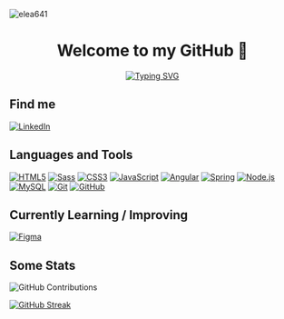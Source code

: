 <p align="left">
  <img src="https://komarev.com/ghpvc/?username=elea641&label=Profile%20views&color=0e75b6&style=flat" alt="elea641" />
</p>

<h1 align="center">Welcome to my GitHub 👋</h1>

<p style="margin: 15px;" align="center">
  <a href="https://git.io/typing-svg">
    <img src="https://readme-typing-svg.herokuapp.com?font=Fira+Code&duration=3000&pause=500&center=true&vCenter=true&random=false&width=435&lines=Full+stack+developer%2C+love+Java;" alt="Typing SVG" />
  </a>
</p>

## Find me

[![LinkedIn](https://img.shields.io/badge/-LinkedIn-000?&logo=LinkedIn&logoColor=0A66C2)](https://www.linkedin.com/in/eleavoliotis/)

## Languages and Tools

[![HTML5](https://img.shields.io/badge/-HTML5-000?&logo=HTML5&logoColor=E34F26)](https://www.w3.org/html/)
[![Sass](https://img.shields.io/badge/-Sass-000?&logo=Sass&logoColor=CC6699)](https://sass-lang.com)
[![CSS3](https://img.shields.io/badge/-CSS3-000?&logo=CSS3&logoColor=1572B6)](https://developer.mozilla.org/en-US/docs/Web/CSS)
[![JavaScript](https://img.shields.io/badge/-JavaScript-000?&logo=JavaScript&logoColor=F7DF1E)](https://developer.mozilla.org/en-US/docs/Web/JavaScript)
[![Angular](https://img.shields.io/badge/-Angular-000?&logo=Angular&logoColor=DD0031)](https://angular.io/)
[![Spring](https://img.shields.io/badge/-Spring-000?&logo=Spring&logoColor=6DB33F)](https://spring.io/)
[![Node.js](https://img.shields.io/badge/-Node.js-000?&logo=Node.js&logoColor=339933)](https://nodejs.org/)
[![MySQL](https://img.shields.io/badge/-MySQL-000?&logo=MySQL&logoColor=4479A1)](https://www.mysql.com/)
[![Git](https://img.shields.io/badge/-Git-000?&logo=Git&logoColor=F05032)](https://git-scm.com/)
[![GitHub](https://img.shields.io/badge/-GitHub-000?&logo=GitHub&logoColor=FFF)](https://www.github.com/)

## Currently Learning / Improving

[![Figma](https://img.shields.io/badge/-Figma-000?&logo=Figma&logoColor=F24E1E)](https://www.figma.com/)

## Some Stats

![GitHub Contributions](https://github-readme-stats.vercel.app/api?username=elea641&custom_title=GitHub%20Contributions&show_icons=true&locale=en&count_private=true&hide=stars,issues&bg_color=0d1117&hide_border=true&icon_color=52BFEA&text_color=FFF&title_color=52BFEA)

[![GitHub Streak](https://github-readme-streak-stats.herokuapp.com?user=elea641&hide_border=true&locale=en&background=0d1117&ring=52BFEA&stroke=52BFEA&fire=52BFEA&sideNums=FFFFFF&currStreakLabel=FFFFFF&sideLabels=FFFFFF&dates=FFFFFF&currStreakNum=FFFFFF)](https://git.io/streak-stats)

